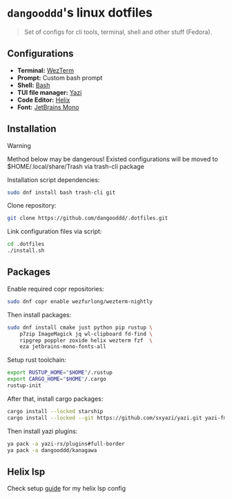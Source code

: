 # `dangooddd`'s linux dotfiles
> Set of configs for cli tools, terminal, shell and other stuff (Fedora).


## Configurations 
* **Terminal:** [WezTerm](https://github.com/wez/wezterm)
* **Prompt:** Custom bash prompt
* **Shell:** [Bash](https://www.gnu.org/software/bash/)
* **TUI file manager:** [Yazi](https://github.com/sxyazi/yazi)
* **Code Editor:** [Helix](https://github.com/helix-editor/helix)
* **Font:** [JetBrains Mono](https://github.com/JetBrains/JetBrainsMono)


## Installation

> [!Warning]
> Method below may be dangerous! 
> Existed configurations will be moved to $HOME/.local/share/Trash
> via trash-cli package

Installation script dependencies:
```sh
sudo dnf install bash trash-cli git
```

Clone repository:
```sh
git clone https://github.com/dangooddd/.dotfiles.git
```

Link configuration files via script:
```sh
cd .dotfiles
./install.sh
```


## Packages

Enable required copr repositories:
```sh 
sudo dnf copr enable wezfurlong/wezterm-nightly
```

Then install packages:
```sh
sudo dnf install cmake just python pip rustup \
    p7zip ImageMagick jq wl-clipboard fd-find \
    ripgrep poppler zoxide helix wezterm fzf  \
    eza jetbrains-mono-fonts-all 
```

Setup rust toolchain:
```sh
export RUSTUP_HOME="$HOME"/.rustup
export CARGO_HOME="$HOME"/.cargo
rustup-init
```

After that, install cargo packages:
```sh
cargo install --locked starship
cargo install --locked --git https://github.com/sxyazi/yazi.git yazi-fm yazi-cli
```

Then install yazi plugins:
```sh
ya pack -a yazi-rs/plugins#full-border
ya pack -a dangooddd/kanagawa
```


## Helix lsp
Check setup [guide](LSP.md) for my helix lsp config
